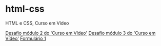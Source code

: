 # html-css
HTML e CSS, Curso em Vídeo

<a href="https://veronicamedeiros.github.io/html-css/exercicios/desafios/modulo2/desafio-siteresponsivo/desafio_paginaandroid_responsivo_versao2.html">Desafio módulo 2 do 'Curso em Vídeo'</a>
<a href="https://veronicamedeiros.github.io/html-css/exercicios/desafios/modulo3/desafio-site-cordel-imagensfixas/home.html">Desafio módulo 3 do 'Curso em Vídeo'</a>
<a href="https://veronicamedeiros.github.io/html-css/praticando_as_tags/formularios.html">Formulário 1</a>
